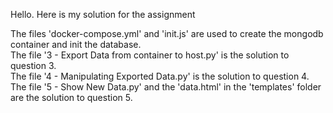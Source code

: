 Hello. Here is my solution for the assignment  
  
The files 'docker-compose.yml' and 'init.js' are used to create the mongodb container and init the database.  
The file '3 - Export Data from container to host.py' is the solution to question 3.  
The file '4 - Manipulating Exported Data.py' is the solution to question 4.  
The file '5 - Show New Data.py' and the 'data.html' in the 'templates' folder are the solution to question 5.  
